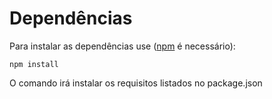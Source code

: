 # Dependências

Para instalar as dependências use ([npm](https://www.npmjs.com/get-npm) é necessário):

```shell
npm install
```

O comando irá instalar os requisitos listados no package.json

